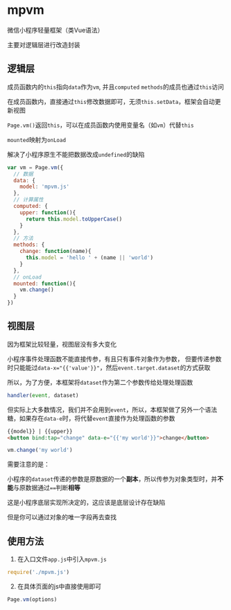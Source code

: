# mpvm
微信小程序轻量框架（类Vue语法）

主要对逻辑层进行改造封装


## 逻辑层

成员函数内的`this`指向`data`作为`vm`, 并且`computed` `methods`的成员也通过`this`访问

在成员函数内，直接通过`this`修改数据即可，无须`this.setData`，框架会自动更新视图

`Page.vm()`返回`this`，可以在成员函数内使用变量名（如`vm`）代替`this`

`mounted`映射为`onLoad`

解决了小程序原生不能把数据改成`undefined`的缺陷

```javascript
var vm = Page.vm({
  // 数据
  data: {
    model: 'mpvm.js'
  },
  // 计算属性
  computed: {
    upper: function(){
      return this.model.toUpperCase()
    }
  },
  // 方法
  methods: {
    change: function(name){
      this.model = 'hello ' + (name || 'world')
    }
  },
  // onLoad
  mounted: function(){
    vm.change()
  }
})
```

## 视图层
因为框架比较轻量，视图层没有多大变化

小程序事件处理函数不能直接传参，有且只有事件对象作为参数，
但要传递参数时只能能过`data-x="{{'value'}}"`，然后`event.target.dataset`的方式获取

所以，为了方便，本框架将`dataset`作为第二个参数传给处理处理函数
```javascript
handler(event, dataset)
```

但实际上大多数情况，我们并不会用到`event`，所以，本框架做了另外一个语法糖，如果存在`data-e`时，将代替`event`直接作为处理函数的参数
```html
{{model}} | {{upper}}
<button bind:tap="change" data-e="{{'my world'}}">change</button>
```
```javascript
vm.change('my world')
```

需要注意的是：

小程序的`dataset`传递的参数是原数据的一个**副本**，所以传参为对象类型时，并**不能**与原数据通过`==`判断**相等**

这是小程序底层实现所决定的，这应该是底层设计存在缺陷

但是你可以通过对象的唯一字段再去查找

## 使用方法

1. 在入口文件`app.js`中引入`mpvm.js`
```javascript
require('./mpvm.js')
```
2. 在具体页面的js中直接使用即可
```javascript
Page.vm(options)
```




